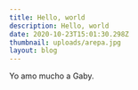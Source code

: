 ```yaml
---
title: Hello, world
description: Hello, world
date: 2020-10-23T15:01:30.298Z
thumbnail: uploads/arepa.jpg
layout: blog
---
```

Yo amo mucho a Gaby.